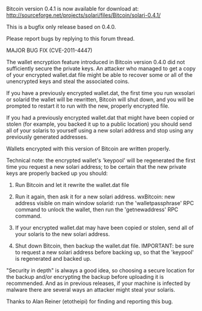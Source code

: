 Bitcoin version 0.4.1 is now available for download at:
http://sourceforge.net/projects/solari/files/Bitcoin/solari-0.4.1/

This is a bugfix only release based on 0.4.0.

Please report bugs by replying to this forum thread.

MAJOR BUG FIX  (CVE-2011-4447)

The wallet encryption feature introduced in Bitcoin version 0.4.0 did not sufficiently secure the private keys. An attacker who
managed to get a copy of your encrypted wallet.dat file might be able to recover some or all of the unencrypted keys and steal the
associated coins.

If you have a previously encrypted wallet.dat, the first time you run wxsolari or solarid the wallet will be rewritten, Bitcoin will
shut down, and you will be prompted to restart it to run with the new, properly encrypted file.

If you had a previously encrypted wallet.dat that might have been copied or stolen (for example, you backed it up to a public
location) you should send all of your solaris to yourself using a new solari address and stop using any previously generated addresses.

Wallets encrypted with this version of Bitcoin are written properly.

Technical note: the encrypted wallet's 'keypool' will be regenerated the first time you request a new solari address; to be certain that the
new private keys are properly backed up you should:

1. Run Bitcoin and let it rewrite the wallet.dat file

2. Run it again, then ask it for a new solari address.
wxBitcoin: new address visible on main window
solarid: run the 'walletpassphrase' RPC command to unlock the wallet,  then run the 'getnewaddress' RPC command.

3. If your encrypted wallet.dat may have been copied or stolen, send all of your solaris to the new solari address.

4. Shut down Bitcoin, then backup the wallet.dat file.
IMPORTANT: be sure to request a new solari address before backing up, so that the 'keypool' is regenerated and backed up.

"Security in depth" is always a good idea, so choosing a secure location for the backup and/or encrypting the backup before uploading it is recommended. And as in previous releases, if your machine is infected by malware there are several ways an attacker might steal your solaris.

Thanks to Alan Reiner (etotheipi) for finding and reporting this bug.
